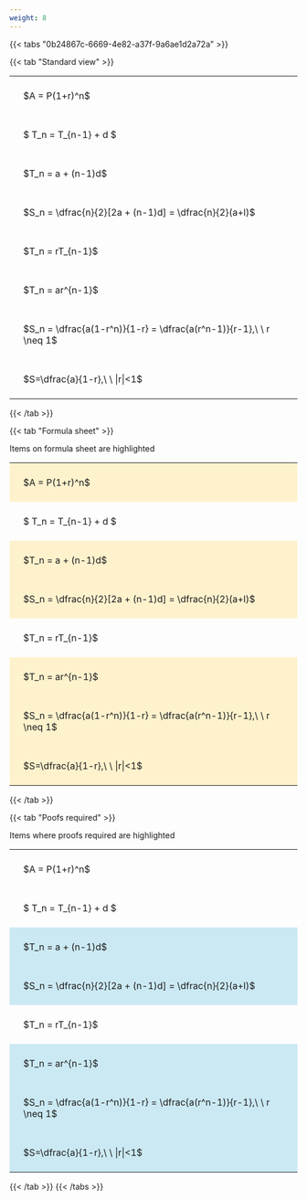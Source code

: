 ```yaml
---
weight: 8
---
```


{{< tabs "0b24867c-6669-4e82-a37f-9a6ae1d2a72a" >}}

{{< tab "Standard view" >}}

<style type="text/css">
#T_09684 th.col_heading {
  text-align: left;
  font-size: 1em;
}
#T_09684 td {
  text-align: left;
  font-size: 1em;
  padding: 1.5em;
}
</style>
<table id="T_09684">
  <thead>
  </thead>
  <tbody>
    <tr>
      <td id="T_09684_row0_col0" class="data row0 col0" >$A = P(1+r)^n$</td>
    </tr>
    <tr>
      <td id="T_09684_row1_col0" class="data row1 col0" >$ T_n = T_{n-1} + d $</td>
    </tr>
    <tr>
      <td id="T_09684_row2_col0" class="data row2 col0" >$T_n = a + (n-1)d$</td>
    </tr>
    <tr>
      <td id="T_09684_row3_col0" class="data row3 col0" >$S_n = \dfrac{n}{2}[2a + (n-1)d] = \dfrac{n}{2}(a+l)$</td>
    </tr>
    <tr>
      <td id="T_09684_row4_col0" class="data row4 col0" >$T_n = rT_{n-1}$</td>
    </tr>
    <tr>
      <td id="T_09684_row5_col0" class="data row5 col0" >$T_n = ar^{n-1}$</td>
    </tr>
    <tr>
      <td id="T_09684_row6_col0" class="data row6 col0" >$S_n = \dfrac{a(1-r^n)}{1-r} = \dfrac{a(r^n-1)}{r-1},\ \  r \neq 1$</td>
    </tr>
    <tr>
      <td id="T_09684_row7_col0" class="data row7 col0" >$S=\dfrac{a}{1-r},\ \ |r|<1$</td>
    </tr>
  </tbody>
</table>
{{< /tab >}}

{{< tab "Formula sheet" >}}

Items on formula sheet are highlighted 
<br>
<style type="text/css">
#T_94d73 th.col_heading {
  text-align: left;
  font-size: 1em;
}
#T_94d73 td {
  text-align: left;
  font-size: 1em;
  padding: 1.5em;
}
#T_94d73_row0_col0, #T_94d73_row2_col0, #T_94d73_row3_col0, #T_94d73_row5_col0, #T_94d73_row6_col0, #T_94d73_row7_col0 {
  background-color: rgba(255,194,10, 0.2);
}
#T_94d73_row1_col0, #T_94d73_row4_col0 {
  background-color: rgba(0,0,0,0);
}
</style>
<table id="T_94d73">
  <thead>
  </thead>
  <tbody>
    <tr>
      <td id="T_94d73_row0_col0" class="data row0 col0" >$A = P(1+r)^n$</td>
    </tr>
    <tr>
      <td id="T_94d73_row1_col0" class="data row1 col0" >$ T_n = T_{n-1} + d $</td>
    </tr>
    <tr>
      <td id="T_94d73_row2_col0" class="data row2 col0" >$T_n = a + (n-1)d$</td>
    </tr>
    <tr>
      <td id="T_94d73_row3_col0" class="data row3 col0" >$S_n = \dfrac{n}{2}[2a + (n-1)d] = \dfrac{n}{2}(a+l)$</td>
    </tr>
    <tr>
      <td id="T_94d73_row4_col0" class="data row4 col0" >$T_n = rT_{n-1}$</td>
    </tr>
    <tr>
      <td id="T_94d73_row5_col0" class="data row5 col0" >$T_n = ar^{n-1}$</td>
    </tr>
    <tr>
      <td id="T_94d73_row6_col0" class="data row6 col0" >$S_n = \dfrac{a(1-r^n)}{1-r} = \dfrac{a(r^n-1)}{r-1},\ \  r \neq 1$</td>
    </tr>
    <tr>
      <td id="T_94d73_row7_col0" class="data row7 col0" >$S=\dfrac{a}{1-r},\ \ |r|<1$</td>
    </tr>
  </tbody>
</table>
{{< /tab >}}

{{< tab "Poofs required" >}}

Items where proofs required are highlighted 
<br>
<style type="text/css">
#T_25e6a th.col_heading {
  text-align: left;
  font-size: 1em;
}
#T_25e6a td {
  text-align: left;
  font-size: 1em;
  padding: 1.5em;
}
#T_25e6a_row0_col0, #T_25e6a_row1_col0, #T_25e6a_row4_col0 {
  background-color: rgba(0,0,0,0);
}
#T_25e6a_row2_col0, #T_25e6a_row3_col0, #T_25e6a_row5_col0, #T_25e6a_row6_col0, #T_25e6a_row7_col0 {
  background-color: rgba(0,150,200, 0.2);
}
</style>
<table id="T_25e6a">
  <thead>
  </thead>
  <tbody>
    <tr>
      <td id="T_25e6a_row0_col0" class="data row0 col0" >$A = P(1+r)^n$</td>
    </tr>
    <tr>
      <td id="T_25e6a_row1_col0" class="data row1 col0" >$ T_n = T_{n-1} + d $</td>
    </tr>
    <tr>
      <td id="T_25e6a_row2_col0" class="data row2 col0" >$T_n = a + (n-1)d$</td>
    </tr>
    <tr>
      <td id="T_25e6a_row3_col0" class="data row3 col0" >$S_n = \dfrac{n}{2}[2a + (n-1)d] = \dfrac{n}{2}(a+l)$</td>
    </tr>
    <tr>
      <td id="T_25e6a_row4_col0" class="data row4 col0" >$T_n = rT_{n-1}$</td>
    </tr>
    <tr>
      <td id="T_25e6a_row5_col0" class="data row5 col0" >$T_n = ar^{n-1}$</td>
    </tr>
    <tr>
      <td id="T_25e6a_row6_col0" class="data row6 col0" >$S_n = \dfrac{a(1-r^n)}{1-r} = \dfrac{a(r^n-1)}{r-1},\ \  r \neq 1$</td>
    </tr>
    <tr>
      <td id="T_25e6a_row7_col0" class="data row7 col0" >$S=\dfrac{a}{1-r},\ \ |r|<1$</td>
    </tr>
  </tbody>
</table>
{{< /tab >}}
{{< /tabs >}}